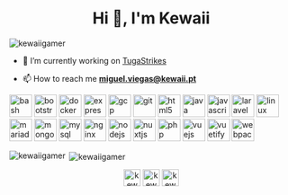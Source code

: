 <h1 align="center">Hi 👋, I'm Kewaii</h1>
<p align="left"> <img src="https://komarev.com/ghpvc/?username=kewaiigamer" alt="kewaiigamer" /> </p>

- 🔭 I’m currently working on [TugaStrikes](https://github.com/TugaStrikes)

- 📫 How to reach me **miguel.viegas@kewaii.pt**

<p align="left"><img src="https://www.vectorlogo.zone/logos/gnu_bash/gnu_bash-icon.svg" alt="bash" width="40" height="40"/> <img src="https://devicons.github.io/devicon/devicon.git/icons/bootstrap/bootstrap-plain.svg" alt="bootstrap" width="40" height="40"/> <img src="https://devicons.github.io/devicon/devicon.git/icons/docker/docker-original-wordmark.svg" alt="docker" width="40" height="40"/> <img src="https://devicons.github.io/devicon/devicon.git/icons/express/express-original-wordmark.svg" alt="express" width="40" height="40"/> <img src="https://www.vectorlogo.zone/logos/google_cloud/google_cloud-icon.svg" alt="gcp" width="40" height="40"/> <img src="https://www.vectorlogo.zone/logos/git-scm/git-scm-icon.svg" alt="git" width="40" height="40"/> <img src="https://devicons.github.io/devicon/devicon.git/icons/html5/html5-original-wordmark.svg" alt="html5" width="40" height="40"/> <img src="https://devicons.github.io/devicon/devicon.git/icons/java/java-original-wordmark.svg" alt="java" width="40" height="40"/> <img src="https://devicons.github.io/devicon/devicon.git/icons/javascript/javascript-original.svg" alt="javascript" width="40" height="40"/> <img src="https://devicons.github.io/devicon/devicon.git/icons/laravel/laravel-plain-wordmark.svg" alt="laravel" width="40" height="40"/> <img src="https://devicons.github.io/devicon/devicon.git/icons/linux/linux-original.svg" alt="linux" width="40" height="40"/> <img src="https://www.vectorlogo.zone/logos/mariadb/mariadb-icon.svg" alt="mariadb" width="40" height="40"/> <img src="https://devicons.github.io/devicon/devicon.git/icons/mongodb/mongodb-original-wordmark.svg" alt="mongodb" width="40" height="40"/> <img src="https://devicons.github.io/devicon/devicon.git/icons/mysql/mysql-original-wordmark.svg" alt="mysql" width="40" height="40"/> <img src="https://devicons.github.io/devicon/devicon.git/icons/nginx/nginx-original.svg" alt="nginx" width="40" height="40"/> <img src="https://devicons.github.io/devicon/devicon.git/icons/nodejs/nodejs-original-wordmark.svg" alt="nodejs" width="40" height="40"/> <img src="https://www.vectorlogo.zone/logos/nuxtjs/nuxtjs-icon.svg" alt="nuxtjs" width="40" height="40"/> <img src="https://devicons.github.io/devicon/devicon.git/icons/php/php-original.svg" alt="php" width="40" height="40"/> <img src="https://devicons.github.io/devicon/devicon.git/icons/vuejs/vuejs-original-wordmark.svg" alt="vuejs" width="40" height="40"/> <img src="https://bestofjs.org/logos/vuetify.svg" alt="vuetify" width="40" height="40"/> <img src="https://devicons.github.io/devicon/devicon.git/icons/webpack/webpack-original.svg" alt="webpack" width="40" height="40"/></p>

<p><img align="left" src="https://github-readme-stats.vercel.app/api/top-langs/?username=kewaiigamer&layout=compact" alt="kewaiigamer" /></p>

<p>&nbsp;<img align="center" src="https://github-readme-stats.vercel.app/api?username=kewaiigamer&show_icons=true" alt="kewaiigamer" /></p>

<p align="center">
<a href="https://twitter.com/kewaiigamer" target="blank"><img align="center" src="https://cdn.jsdelivr.net/npm/simple-icons@3.0.1/icons/twitter.svg" alt="kewaiigamer" height="30" width="30" /></a>
<a href="https://instagram.com/kewaiigamer" target="blank"><img align="center" src="https://cdn.jsdelivr.net/npm/simple-icons@3.0.1/icons/instagram.svg" alt="kewaiigamer" height="30" width="30" /></a>
<a href="https://www.youtube.com/c/kewaiigamer" target="blank"><img align="center" src="https://cdn.jsdelivr.net/npm/simple-icons@3.0.1/icons/youtube.svg" alt="kewaiigamer" height="30" width="30" /></a>
</p>
